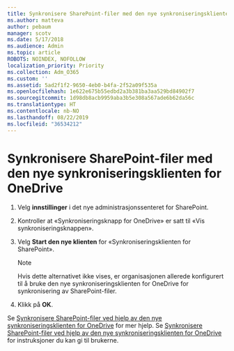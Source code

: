```yaml
---
title: Synkronisere SharePoint-filer med den nye synkroniseringsklienten for OneDrive
ms.author: matteva
author: pebaum
manager: scotv
ms.date: 5/17/2018
ms.audience: Admin
ms.topic: article
ROBOTS: NOINDEX, NOFOLLOW
localization_priority: Priority
ms.collection: Adm_O365
ms.custom: ''
ms.assetid: 5ad2f1f2-9650-4eb0-b4fa-2f52a09f535a
ms.openlocfilehash: 1e622e675b55edbd2a3b381ba3aa529bd84902f7
ms.sourcegitcommit: 1d98db8acb9959aba3b5e308a567ade6b62da56c
ms.translationtype: HT
ms.contentlocale: nb-NO
ms.lasthandoff: 08/22/2019
ms.locfileid: "36534212"
---
```

# <a name="sync-sharepoint-files-with-the-new-onedrive-sync-client"></a>Synkronisere SharePoint-filer med den nye synkroniseringsklienten for OneDrive

1. Velg **innstillinger** i det nye administrasjonssenteret for SharePoint.
    
2. Kontroller at «Synkroniseringsknapp for OneDrive» er satt til «Vis synkroniseringsknappen».
    
3. Velg **Start den nye klienten** for «Synkroniseringsklienten for SharePoint».
    
    > [!NOTE]
    > Hvis dette alternativet ikke vises, er organisasjonen allerede konfigurert til å bruke den nye synkroniseringsklienten for OneDrive for synkronisering av SharePoint-filer. 
  
4. Klikk på **OK**.
    
Se [Synkronisere SharePoint-filer ved hjelp av den nye synkroniseringsklienten for OneDrive](https://go.microsoft.com/fwlink/?linkid=866433) for mer hjelp. Se [Synkronisere SharePoint-filer ved hjelp av den nye synkroniseringsklienten for OneDrive](https://go.microsoft.com/fwlink/?linkid=866427) for instruksjoner du kan gi til brukerne.
  

